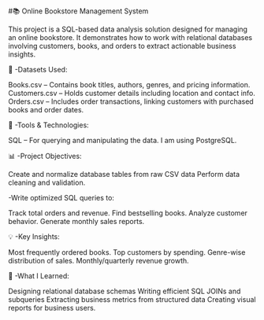 #📚 Online Bookstore Management System

This project is a SQL-based data analysis solution designed for managing an online bookstore. It demonstrates how to work with relational databases involving customers, books, and orders to extract actionable business insights.

📁 -Datasets Used:

Books.csv – Contains book titles, authors, genres, and pricing information.
Customers.csv – Holds customer details including location and contact info.
Orders.csv – Includes order transactions, linking customers with purchased books and order dates.

🔧 -Tools & Technologies:

SQL – For querying and manipulating the data.
I am using PostgreSQL.

📊 -Project Objectives:

Create and normalize database tables from raw CSV data
Perform data cleaning and validation.

-Write optimized SQL queries to:

Track total orders and revenue.
Find bestselling books.
Analyze customer behavior.
Generate monthly sales reports.

💡 -Key Insights:

Most frequently ordered books.
Top customers by spending.
Genre-wise distribution of sales.
Monthly/quarterly revenue growth.

🧠 -What I Learned:

Designing relational database schemas
Writing efficient SQL JOINs and subqueries
Extracting business metrics from structured data
Creating visual reports for business users.

